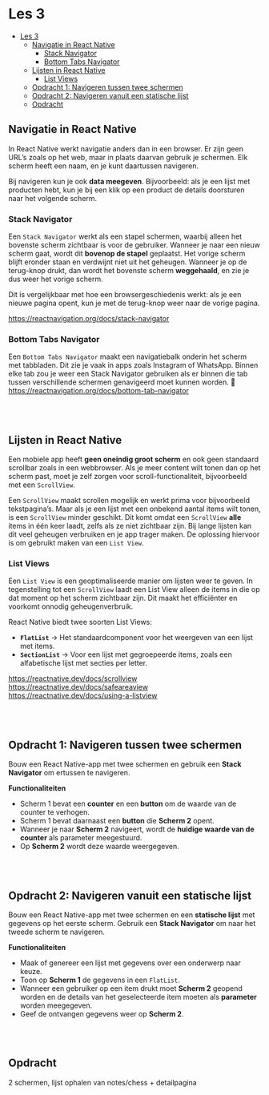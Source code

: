 # Les 3

- [Les 3](#les-3)
  - [Navigatie in React Native](#navigatie-in-react-native)
    - [Stack Navigator](#stack-navigator)
    - [Bottom Tabs Navigator](#bottom-tabs-navigator)
  - [Lijsten in React Native](#lijsten-in-react-native)
    - [List Views](#list-views)
  - [Opdracht 1: Navigeren tussen twee schermen](#opdracht-1-navigeren-tussen-twee-schermen)
  - [Opdracht 2: Navigeren vanuit een statische lijst](#opdracht-2-navigeren-vanuit-een-statische-lijst)
  - [Opdracht](#opdracht)

## Navigatie in React Native

In React Native werkt navigatie anders dan in een browser. Er zijn geen URL’s zoals op het web, maar in plaats daarvan
gebruik je schermen. Elk scherm heeft een naam, en je kunt daartussen navigeren.

Bij navigeren kun je ook **data meegeven**. Bijvoorbeeld: als je een lijst met producten hebt, kun je bij een klik op
een product de details doorsturen naar het volgende scherm.

### Stack Navigator

Een `Stack Navigator` werkt als een stapel schermen, waarbij alleen het bovenste scherm zichtbaar is voor de gebruiker.
Wanneer je naar een nieuw scherm gaat, wordt dit **bovenop de stapel** geplaatst. Het vorige scherm blijft eronder staan
en verdwijnt niet uit het geheugen. Wanneer je op de terug-knop drukt, dan wordt het bovenste scherm **weggehaald**, en
zie je dus weer het vorige scherm.

Dit is vergelijkbaar met hoe een browsergeschiedenis werkt: als je een nieuwe pagina opent, kun je met de terug-knop
weer naar de vorige pagina.

https://reactnavigation.org/docs/stack-navigator

### Bottom Tabs Navigator

Een `Bottom Tabs Navigator` maakt een navigatiebalk onderin het scherm met tabbladen. Dit zie je vaak in apps zoals
Instagram of WhatsApp. Binnen elke tab zou je weer een Stack Navigator gebruiken als er binnen die tab tussen
verschillende schermen genavigeerd moet kunnen worden. 🔗 https://reactnavigation.org/docs/bottom-tab-navigator

<br><br>

## Lijsten in React Native

Een mobiele app heeft **geen oneindig groot scherm** en ook geen standaard scrollbar zoals in een webbrowser. Als je
meer content wilt tonen dan op het scherm past, moet je zelf zorgen voor scroll-functionaliteit, bijvoorbeeld met een
`ScrollView`.

Een `ScrollView` maakt scrollen mogelijk en werkt prima voor bijvoorbeeld tekstpagina’s. Maar als je een lijst met een
onbekend aantal items wilt tonen, is een `ScrollView` minder geschikt. Dit komt omdat een `ScrollView` **alle** items in
één keer laadt, zelfs als ze niet zichtbaar zijn. Bij lange lijsten kan dit veel geheugen verbruiken en je app trager
maken. De oplossing hiervoor is om gebruikt maken van een `List View`.

### List Views

Een `List View` is een geoptimaliseerde manier om lijsten weer te geven. In tegenstelling tot een `ScrollView` laadt een
List View alleen de items in die op dat moment op het scherm zichtbaar zijn. Dit maakt het efficiënter en voorkomt
onnodig geheugenverbruik.

React Native biedt twee soorten List Views:

- **`FlatList`** → Het standaardcomponent voor het weergeven van een lijst met items.
- **`SectionList`** → Voor een lijst met gegroepeerde items, zoals een alfabetische lijst met secties per letter.

https://reactnative.dev/docs/scrollview<br> https://reactnative.dev/docs/safeareaview<br>
https://reactnative.dev/docs/using-a-listview

<br><br>

## Opdracht 1: Navigeren tussen twee schermen

Bouw een React Native-app met twee schermen en gebruik een **Stack Navigator** om ertussen te navigeren.

**Functionaliteiten**

- Scherm 1 bevat een **counter** en een **button** om de waarde van de counter te verhogen.
- Scherm 1 bevat daarnaast een **button** die **Scherm 2** opent.
- Wanneer je naar **Scherm 2** navigeert, wordt de **huidige waarde van de counter** als parameter meegestuurd.
- Op **Scherm 2** wordt deze waarde weergegeven.

<br><br>

## Opdracht 2: Navigeren vanuit een statische lijst

Bouw een React Native-app met twee schermen en een **statische lijst** met gegevens op het eerste scherm. Gebruik een
**Stack Navigator** om naar het tweede scherm te navigeren.

**Functionaliteiten**

- Maak of genereer een lijst met gegevens over een onderwerp naar keuze.
- Toon op **Scherm 1** de gegevens in een `FlatList`.
- Wanneer een gebruiker op een item drukt moet **Scherm 2** geopend worden en de details van het geselecteerde item
  moeten als **parameter** worden meegegeven.
- Geef de ontvangen gegevens weer op **Scherm 2**.

<br><br>

## Opdracht

2 schermen, lijst ophalen van notes/chess + detailpagina
